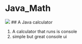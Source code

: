 # Java_Math
<img src =http://icons.iconarchive.com/icons/dtafalonso/android-lollipop/256/Calculator-icon.png>
## A Java calculator 

1. A calculator that runs is console 
2. simple but great console ui

